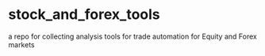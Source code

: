 # stock_and_forex_tools
a repo for collecting analysis tools for trade automation for Equity and Forex markets
